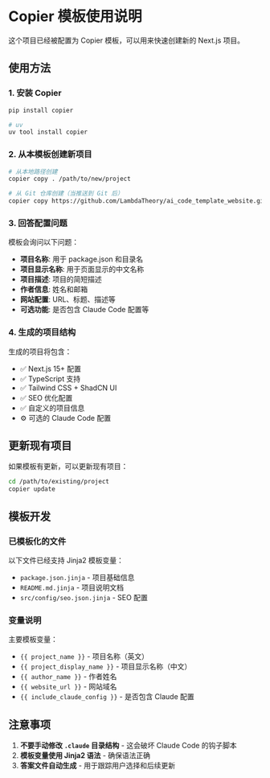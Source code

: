 # Copier 模板使用说明

这个项目已经被配置为 Copier 模板，可以用来快速创建新的 Next.js 项目。

## 使用方法

### 1. 安装 Copier

```bash
pip install copier
```

```bash
# uv
uv tool install copier
```

### 2. 从本模板创建新项目

```bash
# 从本地路径创建
copier copy . /path/to/new/project

# 从 Git 仓库创建（当推送到 Git 后）
copier copy https://github.com/LambdaTheory/ai_code_template_website.git /path/to/new/project
```

### 3. 回答配置问题

模板会询问以下问题：

- **项目名称**: 用于 package.json 和目录名
- **项目显示名称**: 用于页面显示的中文名称  
- **项目描述**: 项目的简短描述
- **作者信息**: 姓名和邮箱
- **网站配置**: URL、标题、描述等
- **可选功能**: 是否包含 Claude Code 配置等

### 4. 生成的项目结构

生成的项目将包含：
- ✅ Next.js 15+ 配置
- ✅ TypeScript 支持
- ✅ Tailwind CSS + ShadCN UI
- ✅ SEO 优化配置
- ✅ 自定义的项目信息
- ⚙️ 可选的 Claude Code 配置

## 更新现有项目

如果模板有更新，可以更新现有项目：

```bash
cd /path/to/existing/project
copier update
```

## 模板开发

### 已模板化的文件

以下文件已经支持 Jinja2 模板变量：
- `package.json.jinja` - 项目基础信息
- `README.md.jinja` - 项目说明文档  
- `src/config/seo.json.jinja` - SEO 配置

### 变量说明

主要模板变量：
- `{{ project_name }}` - 项目名称（英文）
- `{{ project_display_name }}` - 项目显示名称（中文）
- `{{ author_name }}` - 作者姓名
- `{{ website_url }}` - 网站域名
- `{{ include_claude_config }}` - 是否包含 Claude 配置

## 注意事项

1. **不要手动修改 `.claude` 目录结构** - 这会破坏 Claude Code 的钩子脚本
2. **模板变量使用 Jinja2 语法** - 确保语法正确
3. **答案文件自动生成** - 用于跟踪用户选择和后续更新
